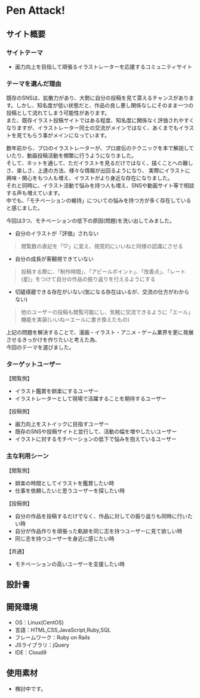 # Pen Attack!

## サイト概要
### サイトテーマ
- 画力向上を目指して頑張るイラストレーターを応援するコミュニティサイト

### テーマを選んだ理由
既存のSNSは、拡散力があり、大勢に自分の投稿を見て貰えるチャンスがあります。しかし、知名度が低い状態だと、作品の良し悪し関係なしにそのまま一つの投稿として流れてしまう可能性があります。  
また、既存イラスト投稿サイトではある程度、知名度に関係なく評価されやすくなりますが、イラストレーター同士の交流がメインではなく、あくまでもイラストを見てもらう事がメインになっています。 

数年前から、プロのイラストレーターが、プロ直伝のテクニックを本で解説していたり、動画投稿活動を頻繁に行うようになりました。  
そして、ネットを通して、ただイラストを見るだけではなく、描くことへの難しさ、楽しさ、上達の方法、様々な情報が出回るようになり、    実際にイラストに興味・関心をもつ人も増え、イラストがより身近な存在になりました。  
それと同時に、イラスト活動で悩みを持つ人も増え、SNSや動画サイト等で相談する声も増えています。  
中でも、「モチベーションの維持」についての悩みを持つ方が多く存在していると感じました。  

今回は3つ、モチベーションの低下の原因(問題)を洗い出してみました。

* 自分のイラストが「評価」されない
 > 閲覧数の表記を「♡」に変え、視覚的にいいねと同様の認識にさせる
* 自分の成長が客観視できていない  
 > 投稿する際に、「制作時間」、「アピールポイント」、「改善点」、「レート(星)」をつけて自分の作品の振り返りを行えるようにする 
* 切磋琢磨できる存在がいない(気になる存在はいるが、交流の仕方がわからない)
 > 他のユーザーの投稿も閲覧可能にし、気軽に交流できるように「エール」機能を実装(いいね＝エールに書き換えたもの)


上記の問題を解決することで、漫画・イラスト・アニメ・ゲーム業界を更に発展させるきっかけを作りたいと考えた為、  
今回のテーマを選びました。


### ターゲットユーザー
【閲覧側】  
* イラスト鑑賞を娯楽にするユーザー
* イラストレーターとして現場で活躍することを期待するユーザー

【投稿側】  
* 画力向上をストイックに目指すユーザー
* 既存のSNSや投稿サイトと並行して、活動の幅を増やしたいユーザー
* イラストに対するモチベーションの低下で悩みを抱えているユーザー


### 主な利用シーン
【閲覧側】
* 娯楽の時間としてイラストを鑑賞したい時
* 仕事を依頼したいと思うユーザーを探したい時

【投稿側】  
* 自分の作品を投稿するだけでなく、作品に対しての振り返りも同時に行いたい時
* 自分が作品作りを頑張った軌跡を同じ志を持つユーザーに見て欲しい時
* 同じ志を持つユーザーを身近に感じたい時

【共通】  
* モチベーションの高いユーザーを支援したい時


## 設計書


## 開発環境
- OS：Linux(CentOS)
- 言語：HTML,CSS,JavaScript,Ruby,SQL
- フレームワーク：Ruby on Rails
- JSライブラリ：jQuery
- IDE：Cloud9

## 使用素材
- 検討中です。